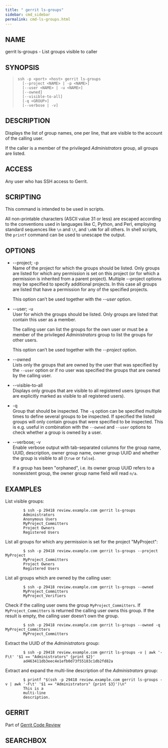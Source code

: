 ```yaml
---
title: " gerrit ls-groups"
sidebar: cmd_sidebar
permalink: cmd-ls-groups.html
---
```

## NAME

gerrit ls-groups - List groups visible to caller

## SYNOPSIS

> 
> 
>     ssh -p <port> <host> gerrit ls-groups
>       [--project <NAME> | -p <NAME>]
>       [--user <NAME> | -u <NAME>]
>       [--owned]
>       [--visible-to-all]
>       [-q <GROUP>]
>       [--verbose | -v]

## DESCRIPTION

Displays the list of group names, one per line, that are visible to the
account of the calling user.

If the caller is a member of the privileged *Administrators* group, all
groups are listed.

## ACCESS

Any user who has SSH access to Gerrit.

## SCRIPTING

This command is intended to be used in scripts.

All non-printable characters (ASCII value 31 or less) are escaped
according to the conventions used in languages like C, Python, and Perl,
employing standard sequences like `\n` and `\t`, and `\xNN` for all
others. In shell scripts, the `printf` command can be used to unescape
the output.

## OPTIONS

  - \--project; -p  
    Name of the project for which the groups should be listed. Only
    groups are listed for which any permission is set on this project
    (or for which a permission is inherited from a parent project).
    Multiple --project options may be specified to specify additional
    projects. In this case all groups are listed that have a permission
    for any of the specified projects.
    
    This option can’t be used together with the *--user* option.

  - \--user; -u  
    User for which the groups should be listed. Only groups are listed
    that contain this user as a member.
    
    The calling user can list the groups for the own user or must be a
    member of the privileged *Administrators* group to list the groups
    for other users.
    
    This option can’t be used together with the *--project* option.

  - \--owned  
    Lists only the groups that are owned by the user that was specified
    by the `--user` option or if no user was specified the groups that
    are owned by the calling user.

  - \--visible-to-all  
    Displays only groups that are visible to all registered users
    (groups that are explicitly marked as visible to all registered
    users).

  - \-q  
    Group that should be inspected. The `-q` option can be specified
    multiple times to define several groups to be inspected. If
    specified the listed groups will only contain groups that were
    specified to be inspected. This is e.g. useful in combination with
    the `--owned` and `--user` options to check whether a group is owned
    by a user.

  - \--verbose; -v  
    Enable verbose output with tab-separated columns for the group name,
    UUID, description, owner group name, owner group UUID and whether
    the group is visible to all (`true` or `false`).
    
    If a group has been "orphaned", i.e. its owner group UUID refers to
    a nonexistent group, the owner group name field will read `n/a`.

## EXAMPLES

List visible groups:

``` 
        $ ssh -p 29418 review.example.com gerrit ls-groups
        Administrators
        Anonymous Users
        MyProject_Committers
        Project Owners
        Registered Users
```

List all groups for which any permission is set for the project
"MyProject":

``` 
        $ ssh -p 29418 review.example.com gerrit ls-groups --project MyProject
        MyProject_Committers
        Project Owners
        Registered Users
```

List all groups which are owned by the calling user:

``` 
        $ ssh -p 29418 review.example.com gerrit ls-groups --owned
        MyProject_Committers
        MyProject_Verifiers
```

Check if the calling user owns the group `MyProject_Committers`. If
`MyProject_Committers` is returned the calling user owns this group. If
the result is empty, the calling user doesn’t own the
group.

``` 
        $ ssh -p 29418 review.example.com gerrit ls-groups --owned -q MyProject_Committers
        MyProject_Committers
```

Extract the UUID of the *Administrators*
group:

``` 
        $ ssh -p 29418 review.example.com gerrit ls-groups -v | awk '-F\t' '$1 == "Administrators" {print $2}'
        ad463411db3eec4e1efb0d73f55183c1db2fd82a
```

Extract and expand the multi-line description of the *Administrators*
group:

``` 
        $ printf "$(ssh -p 29418 review.example.com gerrit ls-groups -v | awk '-F\t' '$1 == "Administrators" {print $3}')\n"
        This is a
        multi-line
        description.
```

## GERRIT

Part of [Gerrit Code Review](index.html)

## SEARCHBOX

